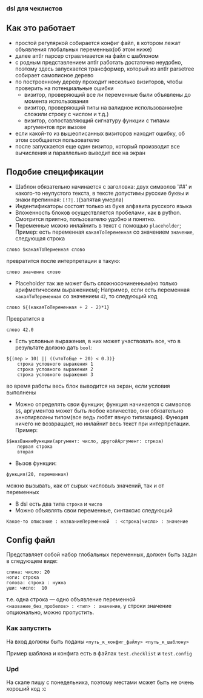 ### dsl для чеклистов


Как это работает
---
- простой регуляркой собирается конфиг файл, в котором лежат объявления глобальных переменных(об этом ниже)
- далее antlr парсер стравливается на файл с шаблоном
- с родным представлением antlr работать достаточно неудобно, поэтому здесь запускается трансформер, который из antlr parsetree собирает самописное дерево
- по построенному дереву проходит несколько визиторов, чтобы проверить на потенциальные ошибки
    - визитор, проверяющий все ли переменные были объявлены до момента использования
    - визитор, проверяющий типы на валидное использование(не сложили строку с числом и т.д.)
    - визитор, сопоставляющий сигнатуру функции с типами аргументов при вызове
- если какой-то из вышеописанных визиторов находит ошибку, об этом сообщается пользователю
- после запускается еще один визитор, который производит все вычисления и параллельно выводит все на экран

Подобие спецификации
----------
- Шаблон обязательно начинается с заголовка: двух символов '##' и какого-то неупустого текста, в тексте допустимы русские буквы и знаки препинная: `[!?|.]`(запятая умерла)
- Индентификаторы состоят только из букв алфавита русского языка
- Вложенность блоков осуществляется пробелами, как в python. Смотрится приятно, пользователю удобно и понятно.
- Переменные можно инлайнить в текст с помощью `placeholder`; Пример: есть переменная `какаяТоПеременная` со значением `значение`, следующая строка
```
слово $какаяТоПерменная слово
``` 
превратится после интерпретации в такую:
```
слово значение слово
``` 
- Placeholder так же может быть сложносочиненным(но только арифметическим выражением);
Например, если есть переменная `какаяТоПеременная` со значением `42`, то следующий код
```
слово ${(какаяТоПеременная + 2 - 2)*1}
```
Превратится в 
```
слово 42.0
```
- Есть условные выражения, в них может участвовать все, что в результате должно дать `bool`:
```
${(пер > 10) || ((чтоТоЕще + 20) < 0.3)}
    строка условного выражения 1
    строка условного выражения 2
    строка условного выражения 3
```
во время работы весь блок выводится на экран, если условия выполнены
- Можно определять свои функции; функция начинается с символов `$$`, аргументов может быть любое количество, они обязательно аннотирвоаны типом(все ведь любят явную типизацию). Функция ничего не возвращает, но инлайнит весь текст при интерпретации. Пример:
```
$$назВаниеФункции(аргумент: число, другойАргумент: стркоа)
    первая строка
    вторая
```
- Вызов функции:
```
функция(20, переменная)
```
можно вызывать, как от сырых числовыъ значений, так и от переменных
- В dsl есть два типа `строка` и `число`
- Можно объявлять свои переменные, синтаксис следующий
```
Какое-то описание : названиеПеременной  : <строка|число> : значение
```

Config файл
---
Представляет собой набор глобальных переменных, должен быть задан в следующем виде:
```
спина: число: 20
ноги: строка
голова: строка : нужна
уши: число:  10
```
т.е. одна строка — одно объявление переменной `<название_без_пробелов> : <тип> : значение`, у строки значение опционально, можно пропустить.


### Как запустить
На вход должны быть поданы `<путь_к_конфиг_файлу> <путь_к_шаблону>`

Пример шаблона и конфига есть в файлах `test.checklist` и `test.config`

### Upd
На скале пишу с понедельника, поэтому местами может быть не очень хороший код :c